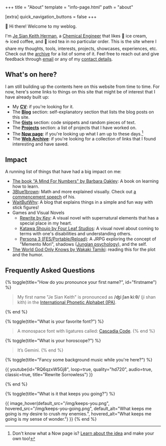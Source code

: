 +++
title = "About"
template = "info-page.html"
path = "about"

[extra]
quick_navigation_buttons = false
+++

👋 Hi there! Welcome to my weblog.

I'm [Je Sian Keith Herman](#firstname), a [Chemical&nbsp;Engineer](https://www.icheme.org/education/whynotchemeng/) that likes 🍨&nbsp;ice&nbsp;cream, ☕&nbsp;iced&nbsp;coffee, and 🍹&nbsp;iced&nbsp;tea in no particular order. This is the site where I share my thoughts, tools, interests, projects, showcases, experiences, etc. Check out the [archive](@/archive/_index.md) for a list of some of it. Feel free to reach out and give feedback through [email](#email-link) or any of my [contact details](#socials).

## What's on here?

I am still building up the contents here on this website from time to time. For now, here's some links to things on this site that might be of interest that I have already built up:

- My [**CV**](https://go.jskherman.com/cv): if you're looking for it.
- The [**Blog**](@/blog/_index.md) section: self-explanatory section that lists the blog posts on this site.
- The [**Gists**](@/gists/_index.md) section: code snippets and random pieces of text.
- The [**Projects**](@/projects/_index.md) section: a list of projects that I have worked on.
- The [**Now page**](@/pages/now/index.md): if you're looking up what I am up to these days.[^1]
- The [**Web Archive**](https://webclips.jskherman.com): if you're looking for a collection of links that I found interesting and have saved.

## Impact

A running list of things that have had a big impact on me:

- [The book "A Mind For Numbers" by Barbara Oakley](https://barbaraoakley.com/books/a-mind-for-numbers/): A book on learning how to learn.
- [3Blue1brown](https://www.youtube.com/@3blue1brown): Math and more explained visually. Check out [a commencement speech](https://www.youtube.com/watch?v=W3I3kAg2J7w&t=45s) of his.
- [WaitButWhy](https://waitbutwhy.com): A blog that explains things in a simple and fun way with stick figures!
- Games and Visual Novels
    - [Rewrite by Key](https://vndb.org/v751): A visual novel with supernatural elements that has a special place in my heart.
    - [Katawa Shoujo by Four Leaf Studios](https://vndb.org/v945): A visual novel about coming to terms with one's disabilities and understanding others.
    <!-- - [If My Heart Had Wings by Pulltop](https://vndb.org/v9093): The visual novel that got me started on the genre. -->
    - [Persona 3 (FES/Portable/Reload)](https://www.wikiwand.com/en/Persona_3): A JRPG exploring the concept of "Memento Mori", shadows ([Jungian psychology](https://www.wikiwand.com/en/Shadow_(psychology))), and the self.
- [The World God Only Knows by Wakaki Tamiki](https://myanimelist.net/manga/7519/Kami_nomi_zo_Shiru_Sekai): reading this for the plot and the humor.

## Frequently Asked Questions

{% toggle(title="How do you pronounce your first name?", id="firstname") %}

> My first name "Je Sian Keith" is pronounced as **/ʤi ʃan kiːθ/** (ji shan kith) in the [International Phonetic Alphabet (IPA)](https://www.wikiwand.com/en/International_Phonetic_Alphabet).

{% end %}

{% toggle(title="What is your favorite font?") %}

> A monospace font with ligatures called: [Cascadia Code](https://github.com/microsoft/cascadia-code).
{% end %}

{% toggle(title="What is your horoscope?") %}

> It’s Gemini.
{% end %}

{% toggle(title="Fancy some background music while you're here?") %}

<!-- 
> Play on [an Invidious Frontend](https://invidious.privacydev.net/watch?v=N3-ucf1ELoA&list=PLjd6T0hhgoNifx6X9y1CAuxL4qG1aze0U&index=0&autoplay=1) or on [YouTube](https://youtube.com/playlist?list=PLjd6T0hhgoNifx6X9y1CAuxL4qG1aze0U).

{# youtube(id="N3-ucf1ELoA", playlist="PLjd6T0hhgoNifx6X9y1CAuxL4qG1aze0U", continue=true, audio=false, autoplay=true) #} -->

<!-- {# youtube(id="bJ8Lkwf5h2k", loop=true, quality="hd720", classic=true, title="Rewrite Sorrowless") #} -->
{{ youtube(id="RQ6qzxW5Gj8", loop=true, quality="hd720", audio=true, classic=true, title="Rewrite Sorrowless") }}

{% end %}

{% toggle(title="What is it that keeps you going?") %}

{{ image_hover(default_src="/img/keeps-you.png", hovered_src="/img/keeps-you-going.png", default_alt="What keeps me going is my desire to crush my enemies.", hovered_alt="What keeps me going is my sense of wonder.") }}
{% end %}


[^1]: Don't know what a Now page is? [Learn about the idea](http://nownownow.com/about) and make your own too!
